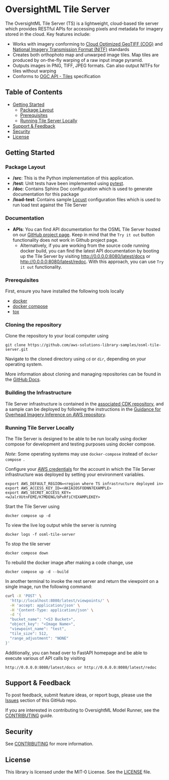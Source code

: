 # OversightML Tile Server

The OversightML Tile Server (TS) is a lightweight, cloud-based tile server which provides RESTful APIs for accessing
pixels and metadata for imagery stored in the cloud. Key features include:
* Works with imagery conforming to [Cloud Optimized GeoTIFF (COG)](https://www.cogeo.org/) and [National Imagery Transmission Format (NITF)](https://en.wikipedia.org/wiki/National_Imagery_Transmission_Format) standards
* Creates both orthophoto map and unwarped image tiles. Map tiles are produced by on-the-fly warping of a raw input image pyramid.
* Outputs images in PNG, TIFF, JPEG formats. Can also output NITFs for tiles without warping
* Conforms to [OGC API - Tiles](https://ogcapi.ogc.org/tiles/) specification

## Table of Contents
* [Getting Started](#getting-started)
  * [Package Layout](#package-layout)
  * [Prerequisites](prerequisites)
  * [Running Tile Server Locally](#running-tile-server-locally)
* [Support & Feedback](#support--feedback)
* [Security](#security)
* [License](#license)

## Getting Started

### Package Layout

* **/src**: This is the Python implementation of this application.
* **/test**: Unit tests have been implemented using [pytest](https://docs.pytest.org).
* **/doc**: Contains Sphinx Doc configuration which is used to generate documentation for this package
* **/load-test**: Contains sample [Locust](https://locust.io) configuration files which is used to run load test against the Tile Server

### Documentation

* **APIs**: You can find API documentation for the OSML Tile Server hosted on our [GitHub project page](https://aws-solutions-library-samples.github.io/osml-tile-server/). Keep in mind that the `Try it out` button functionality does not work in Github project page.
  * Alternatively, if you are working from the source code running docker build, you can find the latest API documentation by booting up the Tile Server by visiting http://0.0.0.0:8080/latest/docs or http://0.0.0.0:8080/latest/redoc. With this approach, you can use `Try it out` functionality.

### Prerequisites

First, ensure you have installed the following tools locally

- [docker](https://www.docker.com/)
- [docker compose](https://docs.docker.com/compose/)
- [tox](https://tox.wiki/en/latest/installation.html)

### Cloning the repository
Clone the repository to your local computer using

```git clone https://github.com/aws-solutions-library-samples/osml-tile-server.git```

Navigate to the cloned directory using ```cd``` or ```dir```, depending on your operating system.

More information about cloning and managing repositories can be found in the [GitHub Docs](https://docs.github.com/en/repositories/creating-and-managing-repositories/cloning-a-repository).

### Building the Infrastructure
Tile Server infrastructure is contained in the [associated CDK repository](https://github.com/aws-solutions-library-samples/osml-cdk-constructs),
and a sample can be deployed by following the instructions in the [Guidance for Overhead Imagery Inference on AWS repository](https://github.com/aws-solutions-library-samples/guidance-for-overhead-imagery-inference-on-aws).

### Running Tile Server Locally

The Tile Server is designed to be able to be run locally using docker compose for development and testing purposes
using docker compose.

*Note*: Some operating systems may use ```docker-compose``` instead of ```docker compose ```.

Configure your [AWS credentials](https://docs.aws.amazon.com/cli/latest/userguide/cli-configure-envvars.html)
for the account in which the Tile Server infrastructure was deployed by setting your environment variables.
```
export AWS_DEFAULT_REGION=<region where TS infrastructure deployed in>
export AWS_ACCESS_KEY_ID=<AKIAIOSFODNN7EXAMPLE>
export AWS_SECRET_ACCESS_KEY=<wJalrXUtnFEMI/K7MDENG/bPxRfiCYEXAMPLEKEY>
```


Start the Tile Server using
```shell
docker compose up -d
```

To view the live log output while the server is running
```shell
docker logs -f osml-tile-server
```

To stop the tile server
```shell
docker compose down
```

To rebuild the docker image after making a code change, use
```shell
docker compose up -d --build
```

In another terminal to invoke the rest server and return the viewpoint on a single image, run the following command:

```bash
curl -X 'POST' \
  'http://localhost:8080/latest/viewpoints/' \
  -H 'accept: application/json' \
  -H 'Content-Type: application/json' \
  -d '{
  "bucket_name": "<S3 Bucket>",
  "object_key": "<Image Name>",
  "viewpoint_name": "test",
  "tile_size": 512,
  "range_adjustment": "NONE"
}'
```

Additionally, you can head over to FastAPI homepage and be able to execute various of API calls by visiting

```
http://0.0.0.0:8080/latest/docs or http://0.0.0.0:8080/latest/redoc
```

## Support & Feedback

To post feedback, submit feature ideas, or report bugs, please use the [Issues](https://github.com/aws-solutions-library-samples/osml-tile-server/issues) section of this GitHub repo.

If you are interested in contributing to OversightML Model Runner, see the [CONTRIBUTING](CONTRIBUTING.md) guide.

## Security

See [CONTRIBUTING](CONTRIBUTING.md#security-issue-notifications) for more information.

## License

This library is licensed under the MIT-0 License. See the [LICENSE](LICENSE) file.
